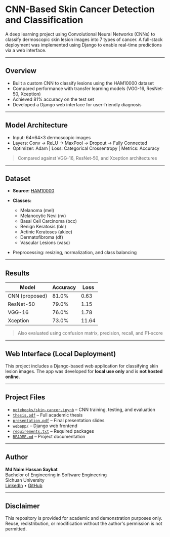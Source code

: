# CNN-Based Skin Cancer Detection and Classification

A deep learning project using Convolutional Neural Networks (CNNs) to classify dermoscopic skin lesion images into 7 types of cancer. A full-stack deployment was implemented using Django to enable real-time predictions via a web interface.

---

## Overview

- Built a custom CNN to classify lesions using the HAM10000 dataset  
- Compared performance with transfer learning models (VGG-16, ResNet-50, Xception)  
- Achieved 81% accuracy on the test set  
- Developed a Django web interface for user-friendly diagnosis  

---

## Model Architecture

- Input: 64×64×3 dermoscopic images  
- Layers: Conv → ReLU → MaxPool → Dropout → Fully Connected  
- Optimizer: Adam | Loss: Categorical Crossentropy | Metrics: Accuracy  

> Compared against VGG-16, ResNet-50, and Xception architectures  

---

## Dataset

- **Source:** [HAM10000](https://www.kaggle.com/datasets/kmader/skin-cancer-mnist-ham10000)  
- **Classes:**
  - Melanoma (mel)
  - Melanocytic Nevi (nv)
  - Basal Cell Carcinoma (bcc)
  - Benign Keratosis (bkl)
  - Actinic Keratoses (akiec)
  - Dermatofibroma (df)
  - Vascular Lesions (vasc)

- Preprocessing: resizing, normalization, and class balancing

---

## Results

| Model         | Accuracy | Loss   |
|---------------|----------|--------|
| CNN (proposed)| 81.0%    | 0.63   |
| ResNet-50     | 79.0%    | 1.15   |
| VGG-16        | 76.0%    | 1.78   |
| Xception      | 73.0%    | 11.64  |

> Also evaluated using confusion matrix, precision, recall, and F1-score

---

## Web Interface (Local Deployment)

This project includes a Django-based web application for classifying skin lesion images. The app was developed for **local use only** and is **not hosted online**.

---

## Project Files

- [`notebooks/skin-cancer.ipynb`](notebooks/skin-cancer.ipynb) – CNN training, testing, and evaluation  
- [`thesis.pdf`](thesis.pdf) – Full academic thesis  
- [`presentation.pdf`](presentation.pdf) – Final presentation slides  
- [`webapp/`](webapp/) – Django web frontend  
- [`requirements.txt`](requirements.txt) – Required packages  
- [`README.md`](README.md) – Project documentation

---

## Author

**Md Naim Hassan Saykat**  
Bachelor of Engineering in Software Engineering  
Sichuan University  
[LinkedIn](https://www.linkedin.com/in/md-naim-hassan-saykat-389b1a212/) • [GitHub](https://github.com/md-naim-hassan-saykat)

---

## Disclaimer

This repository is provided for academic and demonstration purposes only.  
Reuse, redistribution, or modification without the author's permission is not permitted.
